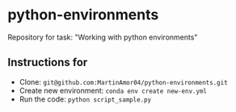 # python-environments
Repository for task: "Working with python environments"

## Instructions for
 - Clone: `git@github.com:MartinAmor04/python-environments.git`
 - Create new environment: `conda env create new-env.yml`
 - Run the code: `python script_sample.py`
 
 
